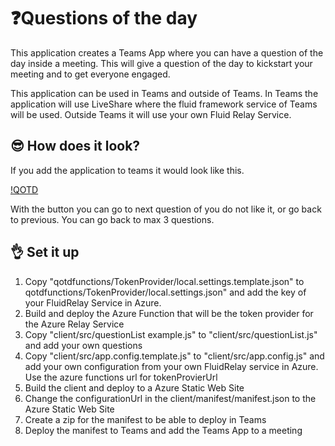 # ❓Questions of the day

This application creates a Teams App where you can have a question of the day inside a meeting. This will give a question of the day to kickstart your meeting and to get everyone engaged.

This application can be used in Teams and outside of Teams. In Teams the application will use LiveShare where the fluid framework service of Teams will be used. Outside Teams it will use your own Fluid Relay Service.

## 😎 How does it look?

If you add the application to teams it would look like this.

[!QOTD](./images/QOTD.png)

With the button you can go to next question of you do not like it, or go back to previous. You can go back to max 3 questions.

## 👌 Set it up

1. Copy "qotdfunctions/TokenProvider/local.settings.template.json" to qotdfunctions/TokenProvider/local.settings.json" and add the key of your FluidRelay Service in Azure.
1. Build and deploy the Azure Function that will be the token provider for the Azure Relay Service
1. Copy "client/src/questionList example.js" to "client/src/questionList.js" and add your own questions
1. Copy "client/src/app.config.template.js" to "client/src/app.config.js" and add your own configuration from your own FluidRelay service in Azure. Use the azure functions url for tokenProvierUrl
1. Build the client and deploy to a Azure Static Web Site
1. Change the configurationUrl in the client/manifest/manifest.json to the Azure Static Web Site
1. Create a zip for the manifest to be able to deploy in Teams
1. Deploy the manifest to Teams and add the Teams App to a meeting
